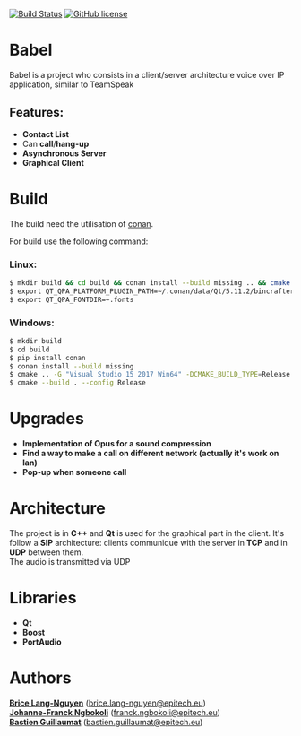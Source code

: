 [![Build Status](https://travis-ci.com/bguillaumat/Babel.svg?token=JnqcJzSL9ygjbcHgxfkQ&branch=master)](https://travis-ci.com/bguillaumat/Babel)
[![GitHub license](https://img.shields.io/badge/license-MIT-blue.svg)](https://raw.githubusercontent.com/bguillaumat/Babel/master/LICENSE)
# Babel
Babel is a project who consists in a client/server architecture voice over IP application, similar to TeamSpeak
## Features:
* **Contact List**
* Can **call**/**hang-up**
* **Asynchronous Server**
* **Graphical Client**

# Build
The build need the utilisation of [conan](https://conan.io/).

For build use the following command: 
### Linux:
```sh
$ mkdir build && cd build && conan install --build missing .. && cmake .. && cmake –build .
$ export QT_QPA_PLATFORM_PLUGIN_PATH=~/.conan/data/Qt/5.11.2/bincrafters/stable/package/<random_package_id>/plugins
$ export QT_QPA_FONTDIR=~.fonts
```
### Windows:
```sh
$ mkdir build
$ cd build
$ pip install conan
$ conan install --build missing
$ cmake .. -G "Visual Studio 15 2017 Win64" -DCMAKE_BUILD_TYPE=Release
$ cmake --build . --config Release
```


# Upgrades
* **Implementation of Opus for a sound compression**
* **Find a way to make a call on different network (actually it's work on lan)**
* **Pop-up when someone call**

# Architecture
The project is in **C++** and **Qt** is used for the graphical part in the client.
It's follow a **SIP** architecture: clients communique with the server in **TCP** and in **UDP** between them.  
The audio is transmitted via UDP

# Libraries
* **Qt**
* **Boost**
* **PortAudio**

# Authors
**[Brice Lang-Nguyen](https://github.com/AsianPw)** (brice.lang-nguyen@epitech.eu)  
**[Johanne-Franck Ngbokoli](https://github.com/Franck242)** (franck.ngbokoli@epitech.eu)  
**[Bastien Guillaumat](https://github.com/bguillaumat)** (bastien.guillaumat@epitech.eu)  
